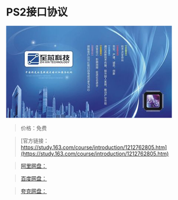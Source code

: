 # PS2接口协议

![img](../../../assets/study163/free/fb6a95effe124cb0ac1d0030e8bf594b.jpg)

> 价格：免费

> [官方链接：https://study.163.com/course/introduction/1212762805.htm](https://study.163.com/course/introduction/1212762805.htm)

> [阿里网盘：]()

> [百度网盘：]()

> [夸克网盘：]()
